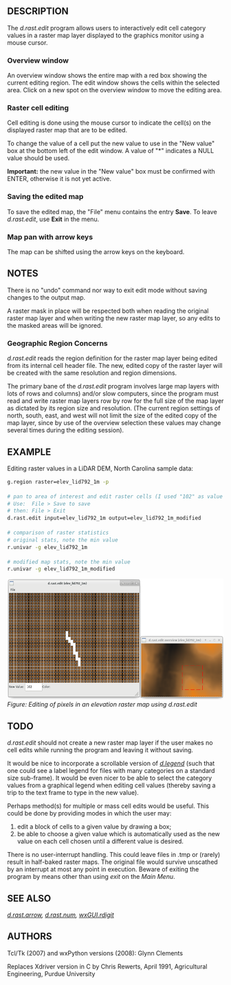 ## DESCRIPTION

The *d.rast.edit* program allows users to interactively edit cell
category values in a raster map layer displayed to the graphics monitor
using a mouse cursor.

### Overview window

An overview window shows the entire map with a red box showing the
current editing region. The edit window shows the cells within the
selected area. Click on a new spot on the overview window to move the
editing area.

### Raster cell editing

Cell editing is done using the mouse cursor to indicate the cell(s) on
the displayed raster map that are to be edited.

To change the value of a cell put the new value to use in the "New
value" box at the bottom left of the edit window. A value of "\*"
indicates a NULL value should be used.

**Important:** the new value in the "New value" box must be confirmed
with ENTER, otherwise it is not yet active.

### Saving the edited map

To save the edited map, the "File" menu contains the entry **Save**. To
leave *d.rast.edit*, use **Exit** in the menu.

### Map pan with arrow keys

The map can be shifted using the arrow keys on the keyboard.

## NOTES

There is no "undo" command nor way to exit edit mode without saving
changes to the output map.

A raster mask in place will be respected both when reading the original
raster map layer and when writing the new raster map layer, so any edits
to the masked areas will be ignored.

### Geographic Region Concerns

*d.rast.edit* reads the region definition for the raster map layer being
edited from its internal cell header file. The new, edited copy of the
raster layer will be created with the same resolution and region
dimensions.

The primary bane of the *d.rast.edit* program involves large map layers
with lots of rows and columns) and/or slow computers, since the program
must read and write raster map layers row by row for the full size of
the map layer as dictated by its region size and resolution. (The
current region settings of north, south, east, and west will not limit
the size of the edited copy of the map layer, since by use of the
overview selection these values may change several times during the
editing session).

## EXAMPLE

Editing raster values in a LiDAR DEM, North Carolina sample data:

```sh
g.region raster=elev_lid792_1m -p

# pan to area of interest and edit raster cells (I used "102" as value to modify cells
# Use:  File > Save to save
# then: File > Exit
d.rast.edit input=elev_lid792_1m output=elev_lid792_1m_modified

# comparison of raster statistics
# original stats, note the min value
r.univar -g elev_lid792_1m

# modified map stats, note the min value
r.univar -g elev_lid792_1m_modified
```

[<img src="d_rast_edit.png" data-border="0" width="600" height="281"
alt="d.rast.edit example" />](d_rast_edit.png)  
*Figure: Editing of pixels in an elevation raster map using d.rast.edit*

## TODO

*d.rast.edit* should not create a new raster map layer if the user makes
no cell edits while running the program and leaving it without saving.

It would be nice to incorporate a scrollable version of
*[d.legend](d.legend.md)* (such that one could see a label legend for
files with many categories on a standard size sub-frame). It would be
even nicer to be able to select the category values from a graphical
legend when editing cell values (thereby saving a trip to the text frame
to type in the new value).

Perhaps method(s) for multiple or mass cell edits would be useful. This
could be done by providing modes in which the user may:

1. edit a block of cells to a given value by drawing a box;
2. be able to choose a given value which is automatically used as the
    new value on each cell chosen until a different value is desired.

There is no user-interrupt handling. This could leave files in .tmp or
(rarely) result in half-baked raster maps. The original file would
survive unscathed by an interrupt at most any point in execution. Beware
of exiting the program by means other than using *exit* on the *Main
Menu*.

## SEE ALSO

*[d.rast.arrow](d.rast.arrow.md), [d.rast.num](d.rast.num.md),
[wxGUI.rdigit](wxGUI.rdigit.md)*

## AUTHORS

Tcl/Tk (2007) and wxPython versions (2008): Glynn Clements  
  
Replaces Xdriver version in C by Chris Rewerts, April 1991, Agricultural
Engineering, Purdue University
